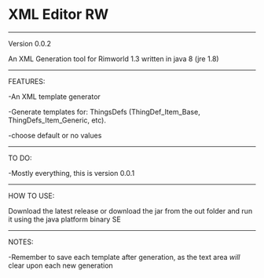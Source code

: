 # XML Editor RW
---
Version 0.0.2

An XML Generation tool for Rimworld 1.3 written in java 8 (jre 1.8)
 
---
FEATURES:

-An XML template generator

-Generate templates for: ThingsDefs (ThingDef_Item_Base, ThingDefs_Item_Generic, etc).

-choose default or no values

---
TO DO:

-Mostly everything, this is version 0.0.1

---
HOW TO USE:

Download the latest release or download the jar from the out folder and run it using the java platform binary SE

---
NOTES:

-Remember to save each template after generation, as the text area *will* clear upon each new generation
